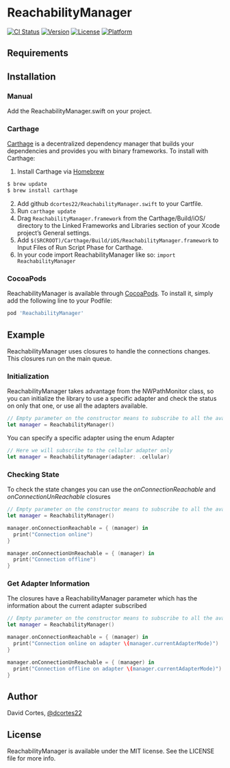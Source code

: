 # ReachabilityManager

[![CI Status](https://img.shields.io/travis/dcortes22/ReachabilityManager.svg?style=flat)](https://travis-ci.org/dcortes22/ReachabilityManager)
[![Version](https://img.shields.io/cocoapods/v/ReachabilityManager.svg?style=flat)](https://cocoapods.org/pods/ReachabilityManager)
[![License](https://img.shields.io/cocoapods/l/ReachabilityManager.svg?style=flat)](https://cocoapods.org/pods/ReachabilityManager)
[![Platform](https://img.shields.io/cocoapods/p/ReachabilityManager.svg?style=flat)](https://cocoapods.org/pods/ReachabilityManager)

## Requirements

## Installation

### Manual

Add the ReachabilityManager.swift on your project.

### Carthage

[Carthage](https://github.com/Carthage/Carthage) is a decentralized dependency manager that builds your dependencies and provides you with binary frameworks. To install with Carthage:
1. Install Carthage via [Homebrew](https://brew.sh/index_es)

```ruby
$ brew update
$ brew install carthage
```

2. Add github `dcortes22/ReachabilityManager.swift` to your Cartfile.
3. Run `carthage update`
4. Drag `ReachabilityManager.framework` from the Carthage/Build/iOS/ directory to the Linked Frameworks and Libraries section of your Xcode project’s General settings.
5. Add `$(SRCROOT)/Carthage/Build/iOS/ReachabilityManager.framework` to Input Files of Run Script Phase for Carthage.
6. In your code import ReachabilityManager like so: `import ReachabilityManager`

### CocoaPods

ReachabilityManager is available through [CocoaPods](https://cocoapods.org). To install
it, simply add the following line to your Podfile:

```ruby
pod 'ReachabilityManager'
```

## Example

ReachabilityManager uses closures to handle the connections changes. This closures run on the main queue.

### Initialization

ReachabilityManager takes advantage from the NWPathMonitor class, so you can initialize the library to use a specific adapter and check the status on only that one, or use all the adapters available.

```swift
// Empty parameter on the constructor means to subscribe to all the available network adapters  
let manager = ReachabilityManager()
```

You can specify a specific adapter using the enum Adapter

```swift
// Here we will subscribe to the cellular adapter only  
let manager = ReachabilityManager(adapter: .cellular)
```

### Checking State

To check the state changes you can use the *onConnectionReachable* and *onConnectionUnReachable* closures

```swift
// Empty parameter on the constructor means to subscribe to all the available network adapters  
let manager = ReachabilityManager()

manager.onConnectionReachable = { (manager) in
  print("Connection online")
}

manager.onConnectionUnReachable = { (manager) in
  print("Connection offline")
}

```

### Get Adapter Information

The closures have a ReachabilityManager parameter which has the information about the current adapter subscribed

```swift
// Empty parameter on the constructor means to subscribe to all the available network adapters  
let manager = ReachabilityManager()

manager.onConnectionReachable = { (manager) in
  print("Connection online on adapter \(manager.currentAdapterMode)")
}

manager.onConnectionUnReachable = { (manager) in
  print("Connection offline on adapter \(manager.currentAdapterMode)")
}

```

## Author

David Cortes, [@dcortes22](https://twitter.com/dcortes22)

## License

ReachabilityManager is available under the MIT license. See the LICENSE file for more info.
